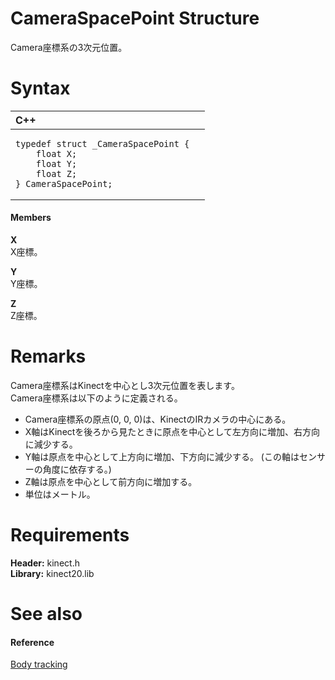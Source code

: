CameraSpacePoint Structure  
==========================  

Camera座標系の3次元位置。 <span id="syntaxSection"></span>

Syntax  
======  

<table>
<colgroup>
<col width="100%" />
</colgroup>
<thead>
<tr class="header">
<th align="left">C++</th>
</tr>
</thead>
<tbody>
<tr class="odd">
<td align="left"><pre><code>typedef struct _CameraSpacePoint {  
    float X;  
    float Y;  
    float Z;  
} CameraSpacePoint;</code></pre></td>
</tr>
</tbody>
</table>

<span id="ID4EG"></span>
#### Members  

**X**    
X座標。  

**Y**    
Y座標。  

**Z**    
Z座標。  

<span id="remarks"></span>

Remarks  
=======  

Camera座標系はKinectを中心とし3次元位置を表します。  
Camera座標系は以下のように定義される。  

-   Camera座標系の原点(0, 0, 0)は、KinectのIRカメラの中心にある。  
-   X軸はKinectを後ろから見たときに原点を中心として左方向に増加、右方向に減少する。  
-   Y軸は原点を中心として上方向に増加、下方向に減少する。 (この軸はセンサーの角度に依存する。)  
-   Z軸は原点を中心として前方向に増加する。  
-   単位はメートル。  

<span id="requirements"></span>

Requirements  
============  

**Header:** kinect.h  
**Library:** kinect20.lib  

<span id="ID4EWB"></span>

See also  
========  

<span id="ID4EYB"></span>
#### Reference  

[Body tracking](../../../Programming_Guide/Body_tracking.md)  



<!--Please do not edit the data in the comment block below.-->
<!--
TOCTitle : CameraSpacePoint Structure
RLTitle : CameraSpacePoint Structure
KeywordK : CameraSpacePoint structure
KeywordF : CameraSpacePoint
KeywordF : Microsoft.Kinect.kinect.CameraSpacePoint
KeywordA : T:Microsoft.Kinect.kinect.CameraSpacePoint
AssetID : T:Microsoft.Kinect.kinect.CameraSpacePoint
Locale : en-us
CommunityContent : 1
APIType : Managed
APILocation : 
APIName : Microsoft.Kinect.kinect.CameraSpacePoint
TargetOS : Windows
TopicType : kbSyntax
DevLang : C++
DocSet : K4Wv2
ProjType : K4Wv2Proj
Technology : Kinect for Windows
Product : Kinect for Windows SDK v2
productversion : 20
-->
